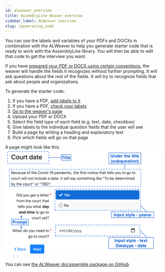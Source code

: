 ```yaml
---
id: alweaver_overview
title: AssemblyLine Weaver overview
sidebar_label: ALWeaver overview
slug: /generating_code
---
```


<!-- Boilerplate, Baseline, kit, ready to build, some assembly required, something to build on, starting point, blank slate, foundation, groundwork, starter dough, groundwork, spark -->

You can use the labels and variables of your PDFs and DOCXs in combination with the ALWeaver to help you generate starter code that is ready to work with the AssemblyLine library. You will then be able to edit that code to get the interview you want.

If you have [prepared your PDF or DOCX using certain conventions](doc_vars_reference.md), the weaver will handle the fields it recognizes without further prompting. It will ask questions about the rest of the fields. It will try to recognize fields that ask about people and organizations.

To generate the starter code:
1. If you have a PDF, [add labels to it](doc_vars_reference.md)
1. If you have a PDF, [check your labels](https://apps-dev.suffolklitlab.org/run/assemblylinewizard/pdf_field_tester&new_session=1)
1. [Go to the weaver's page](https://apps-test.suffolklitlab.org/start/assemblylinewizard/assembly_line/#/1&new_session=1)
1. Upload your PDF or DOCX
1. Select the field type of each field (e.g. text, date, checkbox)
1. Give labels to the individual question fields that the user will see
1. Build a page by writing a heading and explanatory text
1. Pick which fields will go on that page

A page might look like this:
![One page of an interview made up of a heading, explanatory text, and the fields](./assets/interview_screen_or_page.png)

You can see [the ALWeaver docassemble package on GitHub](https://github.com/suffolkLITLab/docassemble-assemblylinewizard)
